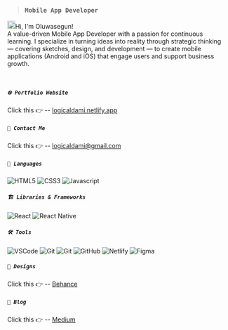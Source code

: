 >### `Mobile App Developer`
<img src="https://media.giphy.com/media/hvRJCLFzcasrR4ia7z/giphy.gif" width="18px" height="18px"/>Hi, I'm Oluwasegun! <br>
A value-driven Mobile App Developer with a passion for continuous learning. I specialize in turning ideas into reality through strategic thinking — covering sketches, design, and development — to create mobile applications (Android and iOS) that engage users and support business growth.

&nbsp;

##### `🌐 Portfolio Website`
Click this 👉 -- [logicaldami.netlify.app](https://logicaldami.netlify.app)

##### `📩 Contact Me`
  Click this 👉 -- <a href="mailto: logicaldami@gmail.com"> 
    logicaldami@gmail.com
  </a>

##### `💬 Languages`
![HTML5](https://img.shields.io/badge/-HTML5-black?style=flat-square&logo=html5)
![CSS3](https://img.shields.io/badge/-CSS3-black?style=flat-square&logo=css3)
![Javascript](https://img.shields.io/badge/-JavaScript-black?style=flat-square&logo=javascript)

##### `🏗️ Libraries & Frameworks`
![React](https://img.shields.io/badge/-React-black?style=flat-square&logo=react)
![React Native](https://img.shields.io/badge/-ReactNative-black?style=flat-square&logo=react)

##### `🛠️ Tools`
![VSCode](https://img.shields.io/badge/-VSCode-black?style=flat-square&logo=visualstudiocode)
![Git](https://img.shields.io/badge/-ChromeDevTools-black?style=flat-square&logo=googlechrome)
![Git](https://img.shields.io/badge/-Git-black?style=flat-square&logo=git)
![GitHub](https://img.shields.io/badge/-GitHub-black?style=flat-square&logo=github)
![Netlify](https://img.shields.io/badge/-Netlify-black?style=flat-square&logo=netlify)
![Figma](https://img.shields.io/badge/-Figma-black?style=flat-square&logo=figma)

##### `🎨 Designs`
Click this 👉 -- [Behance](https://behance.net/logicaldami)

##### `📝 Blog`
Click this 👉 -- [Medium](https://medium.com/@logicaldami)
